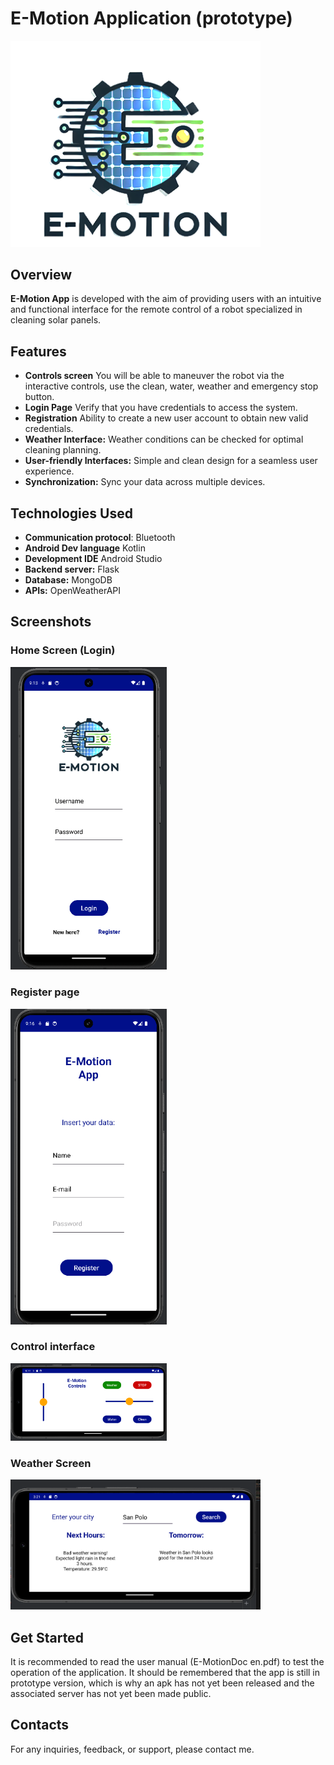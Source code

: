 # E-Motion Application (prototype)


<img src="images/logo.png" alt="E-MotionAppLogo" width="400"/>


## Overview

**E-Motion App** is developed with the aim of providing users with an intuitive and functional interface for the remote control of a robot specialized in cleaning solar panels.

## Features

- **Controls screen** You will be able to maneuver the robot via the interactive controls, use the clean, water, weather and emergency stop button.
- **Login Page** Verify that you have credentials to access the system.
- **Registration** Ability to create a new user account to obtain new valid credentials.
- **Weather Interface:** Weather conditions can be checked for optimal cleaning planning.
- **User-friendly Interfaces:** Simple and clean design for a seamless user experience.
- **Synchronization:** Sync your data across multiple devices.

## Technologies Used

- **Communication protocol**: Bluetooth
- **Android Dev language** Kotlin
- **Development IDE** Android Studio
- **Backend server:** Flask
- **Database:** MongoDB
- **APIs:** OpenWeatherAPI

## Screenshots

### Home Screen (Login)

<img src="images/loginPage.png" alt="login" width="250"/>

### Register page

<img src="images/registerPage.png" alt="reg" width="250"/>

### Control interface

<img src="images/controlsPage.png" alt="control" width="250"/>

### Weather Screen

<img src="images/meteoSanPoloEx.png" alt="weatger" width="400"/>

## Get Started

It is recommended to read the user manual (E-MotionDoc en.pdf) to test the operation of the application. 
It should be remembered that the app is still in prototype version, which is why an apk has not yet been released and the associated server has not yet been made public.

## Contacts

For any inquiries, feedback, or support, please contact me.
